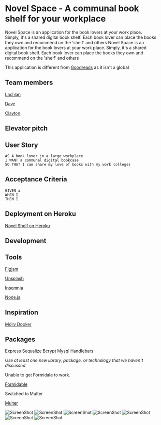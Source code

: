# Novel Space - A communal book shelf for your workplace

Novel Space is an application for the book lovers at your work place. Simply, it's a shared digital book shelf. Each book lover can place the books they own and recommend on the 'shelf' and others 
Novel Space is an application for the book lovers at your work place. Simply, it's a shared digital book shelf. Each book lover can place the books they own and recommend on the 'shelf' and others

This application is different from [Goodreads](https://goodreads.com/) as it isn't a global

## Team members

[Lachlan](https://github.com/lconnell1000)

[Dave](https://github.com/SEO-Web)

[Clayton](https://github.com/ClaytonMcIntosh)

## Elevator pitch



## User Story
```
AS A book lover in a large workplace
I WANT a communal digital bookcase
SO THAT I can share my love of books with my work colleges
```

## Acceptance Criteria
```
GIVEN a 
WHEN I 
THEN I 
```


## Deployment on Heroku

[Novel Shelf on Heroku](https://)

## Development


## Tools

[Figjam](https://www.figma.com/)

[Unsplash](https://unsplash.com/photos/IOzk8YKDhYg)

[Insomnia](https://insomnia.rest/)

[Node.js](https://nodejs.org/en/)

## Inspiration

[Molly Dooker](https://mollydookerwines.com.au/shop-wines/)


## Packages

[Express](http://expressjs.com/)
[Sequalize](https://sequelize.org/)
[Bcrypt](https://www.npmjs.com/package/bcrypt)
[Mysql](https://www.npmjs.com/package/mysql2)
[Handlebars](https://handlebarsjs.com/)


*Use at least one new library, package, or technology that we haven’t discussed.*


Unable to get Formidale to work.

[Formidable](https://www.npmjs.com/package/formidable)

Switched to Multer

[Multer](https://www.npmjs.com/package/multer)


![ScreenShot](./public/img/screenshot1.png)
![ScreenShot](./public/img/screenshot2.png)
![ScreenShot](./public/img/screenshot3.png)
![ScreenShot](./public/img/screenshot4.png)
![ScreenShot](./public/img/screenshot5.png)
![ScreenShot](./public/img/screenshot6.png)
![ScreenShot](./public/img/screenshot7.png)
